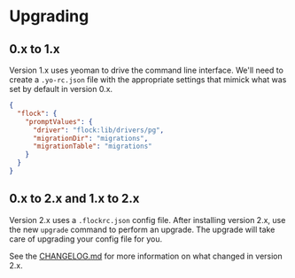 # Upgrading

## 0.x to 1.x

Version 1.x uses yeoman to drive the command line interface. We'll need to
create a `.yo-rc.json` file with the appropriate settings that mimick what
was set by default in version 0.x.

```json
{
  "flock": {
    "promptValues": {
      "driver": "flock:lib/drivers/pg",
      "migrationDir": "migrations",
      "migrationTable": "migrations"
    }
  }
}
```

## 0.x to 2.x and 1.x to 2.x

Version 2.x uses a `.flockrc.json` config file. After installing version 2.x,
use the new `upgrade` command to perform an upgrade. The upgrade will take care
of upgrading your config file for you.

See the [CHANGELOG.md](./CHANGELOG.md) for more information on what changed in
version 2.x.
